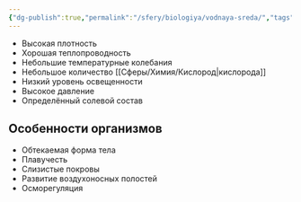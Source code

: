 ```yaml
---
{"dg-publish":true,"permalink":"/sfery/biologiya/vodnaya-sreda/","tags":["Экология"]}
---
```


- Высокая плотность 
- Хорошая теплопроводность 
- Небольшие температурные колебания 
- Небольшое количество [[Сферы/Химия/Кислород\|кислорода]]
- Низкий уровень освещенности 
- Высокое давление 
- Определённый солевой состав 
## Особенности организмов 
- Обтекаемая форма тела 
- Плавучесть 
- Слизистые покровы 
- Развитие воздухоносных полостей 
- Осморегуляция 